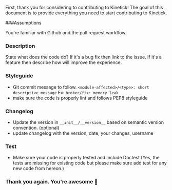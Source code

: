 First, thank you for considering to contributing to Kinetick!
The goal of this document is to provide everything you need to start contributing to Kinetick. 

###Assumptions

You're familiar with Github and the pull request workflow.

### Description
State what does the code do? If it's a bug fix then link to the issue. 
If it's a feature then describe how will improve the experience.

### Styleguide
- Git commit message to follow. ``<module-affected>/<type>: short descriptive message`` Ex: ``broker/fix: memory leak``
- make sure the code is properly lint and follows PEP8 styleguide

### Changelog
- Update the version in ``__init__/__version__``  based on semantic version convention. (optional)
- update changelog with the version, date, your changes, username

### Test

- Make sure your code is properly tested and include Doctest 
(Yes, the tests are missing for existing code but please make sure add test for any new code from hereon.)

### Thank you again. You're awesome 🎉